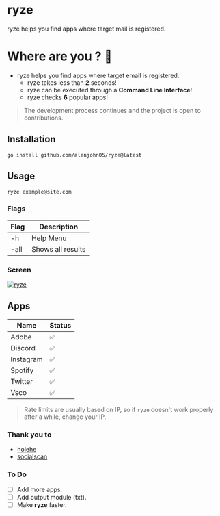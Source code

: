 # ryze
 ryze helps you find apps where target mail is registered.
# Where are you ? :monocle_face:
 - ryze helps you find apps where target email is registered.
   - ryze takes less than **2** seconds!
   - ryze can be executed through a **Command Line Interface**!
   - ryze checks **6** popular apps!
 
> The development process continues and the project is open to contributions.

## Installation

`go install github.com/alenjohn05/ryze@latest`

## Usage

`ryze example@site.com`

### Flags

| Flag | Description       |
|------|-------------------|
| -h   | Help Menu         |
| -all | Shows all results |

### Screen

[![ryze](https://asciinema.org/a/491392.svg)](https://asciinema.org/a/491392)

## Apps

| Name      | Status |
|-----------|--------|
| Adobe     |    :white_check_mark:    |
| Discord   |    :white_check_mark:    |
| Instagram |    :white_check_mark:    |
| Spotify   |    :white_check_mark:    |
| Twitter   |    :white_check_mark:    |
| Vsco      |    :white_check_mark:    |

> Rate limits are usually based on IP, so if `ryze` doesn't work properly after a while, change your IP.

### Thank you to
- [holehe](https://github.com/megadose/holehe)
- [socialscan](https://github.com/iojw/socialscan)

### To Do
- [ ] Add more apps.
- [ ] Add output module (txt).
- [ ] Make **ryze** faster.

